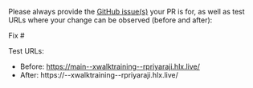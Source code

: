 Please always provide the [GitHub issue(s)](../issues) your PR is for, as well as test URLs where your change can be observed (before and after):

Fix #<gh-issue-id>

Test URLs:
- Before: https://main--xwalktraining--rpriyaraji.hlx.live/
- After: https://<branch>--xwalktraining--rpriyaraji.hlx.live/
